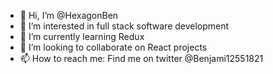 - 👋 Hi, I’m @HexagonBen
- 👀 I’m interested in full stack software development
- 🌱 I’m currently learning Redux
- 💞️ I’m looking to collaborate on React projects
- 📫 How to reach me: Find me on twitter @Benjami12551821

<!---
HexagonBen/HexagonBen is a ✨ special ✨ repository because its `README.md` (this file) appears on your GitHub profile.
You can click the Preview link to take a look at your changes.
--->
